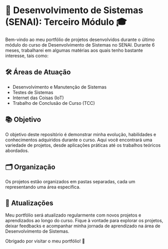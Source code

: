 # 🚀 Desenvolvimento de Sistemas (SENAI): Terceiro Módulo 🎓

Bem-vindo ao meu portfólio de projetos desenvolvidos durante o último módulo do curso de Desenvolvimento de Sistemas no SENAI. Durante 6 meses, trabalharei em algumas matérias aos quais tenho bastante interesse, tais como:

## 🛠️ Áreas de Atuação

- Desenvolvimento e Manutenção de Sistemas
- Testes de Sistemas
- Internet das Coisas (IoT)
- Trabalho de Conclusão de Curso (TCC)

## 📚 Objetivo

O objetivo deste repositório é demonstrar minha evolução, habilidades e conhecimentos adquiridos durante o curso. Aqui você encontrará uma variedade de projetos, desde aplicações práticas até os trabalhos teóricos abordados.

## 🗂️ Organização

Os projetos estão organizados em pastas separadas, cada um representando uma área específica.

## 🔄 Atualizações

Meu portfólio será atualizado regularmente com novos projetos e aprendizados ao longo do curso. Fique à vontade para explorar os projetos, deixar feedbacks e acompanhar minha jornada de aprendizado na área de Desenvolvimento de Sistemas.

Obrigado por visitar o meu portfólio! 🙌
